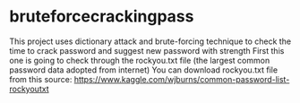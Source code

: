 # bruteforcecrackingpass
This project uses dictionary attack and brute-forcing technique to check the time to crack password and suggest new password with strength
First this one is going to check through the rockyou.txt file (the largest common password data adopted from internet)
You can download rockyou.txt file from this source: https://www.kaggle.com/wjburns/common-password-list-rockyoutxt
